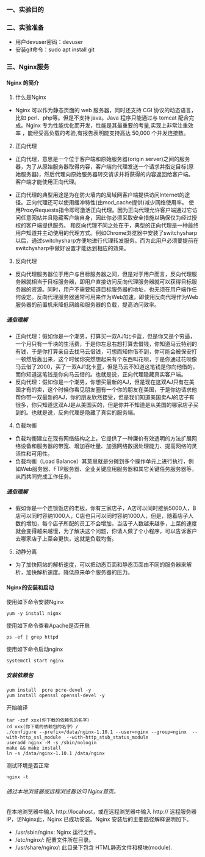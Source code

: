 ### 一、实验目的


### 二、实验准备
* 用户devuser密码：devuser
* 安装git命令：sudo apt install git
### 三、Nginx服务
#### Nginx 的简介
1. 什么是Nginx

* Nginx 可以作为静态页面的 web 服务器，同时还支持 CGI 协议的动态语言，比如 perl、php等。但是不支持 java。Java 程序只能通过与 tomcat 配合完成。Nginx 专为性能优化而开发，性能是其最重要的考量,实现上非常注重效率 ，能经受高负载的考验,有报告表明能支持高达 50,000 个并发连接数。

2. 正向代理

* 正向代理，意思是一个位于客户端和原始服务器(origin server)之间的服务器，为了从原始服务器取得内容，客户端向代理发送一个请求并指定目标(原始服务器)，然后代理向原始服务器转交请求并将获得的内容返回给客户端。客户端才能使用正向代理。

* 正向代理的典型用途是为在防火墙内的局域网客户端提供访问Internet的途径。正向代理还可以使用缓冲特性(由mod_cache提供)减少网络使用率。
使用ProxyRequests指令即可激活正向代理。因为正向代理允许客户端通过它访问任意网站并且隐藏客户端自身，因此你必须采取安全措施以确保仅为经过授权的客户端提供服务。
和反向代理不同之处在于，典型的正向代理是一种最终用户知道并主动使用的代理方式。例如Chrome浏览器中安装了switchysharp以后，通过switchysharp方便地进行代理转发服务。而为此用户必须要提前在switchysharp中做好设置才能达到相应的效果。

3. 反向代理

* 反向代理服务器位于用户与目标服务器之间，但是对于用户而言，反向代理服务器就相当于目标服务器，即用户直接访问反向代理服务器就可以获得目标服务器的资源。同时，用户不需要知道目标服务器的地址，也无须在用户端作任何设定。反向代理服务器通常可用来作为Web加速，即使用反向代理作为Web服务器的前置机来降低网络和服务器的负载，提高访问效率。

##### 通俗理解

* 正向代理：假如你是一个潮男，打算买一双AJ1北卡蓝，但是你又是个穷逼，一个月只有一千块的生活费，于是你左思右想打算去借钱，你知道马云特别的有钱，于是你打算亲自去找马云借钱，可想而知你借不到，你可能会被保安打一顿然后轰出来，这个时候你突然想起来有个东西叫花呗，于是你通过花呗像马云借了2000，买了一双AJ1北卡蓝，但是马云不知道这笔钱是你向他借的，而你知道这笔钱是你向马云借的。也就是说，正向代理隐藏真实客户端。
* 反向代理：假如你是一个潮男，你想买最新的AJ，但是现在这双AJ只有在美国才有的卖，这个时候你看见朋友圈有一个你的朋友在美国，于是你边请求他帮你带一双最新的AJ，你的朋友欣然接受，但是我们知道美国卖AJ的店子有很多，你只知道这双AJ是从美国买的，但是你并不知道是从美国的哪家店子买到的。也就是说，反向代理是隐藏了真实的服务端。
4. 负载均衡

* 负载均衡建立在现有网络结构之上，它提供了一种廉价有效透明的方法扩展网络设备和服务器的带宽、增加吞吐量、加强网络数据处理能力、提高网络的灵活性和可用性。
* 负载均衡（Load Balance）其意思就是分摊到多个操作单元上进行执行，例如Web服务器、FTP服务器、企业关键应用服务器和其它关键任务服务器等，从而共同完成工作任务。

##### 通俗理解
* 假如你是一个连锁饭店的老板，你有三家店子，A店可以同时接纳5000人，B店可以同时容纳1000人，C店也只可以同时容纳1000人，但是，随着店子人数的增加，每个店子所配的员工不会增加，当店子人数越来越多，上菜的速度就会变得越来越慢，为了解决这个问题，你请人做了个小程序，可以告诉客户去哪家店子上菜会更快，这就是负载均衡。

5. 动静分离

* 为了加快网站的解析速度，可以把动态页面和静态页面由不同的服务器来解析，加快解析速度。降低原来单个服务器的压力。


#### Nginx的安装和启动
使用如下命令安装Nginx
```
yum -y install nignx
```
使用如下命令查看Apache是否开启
```
ps -ef | grep httpd
``` 
使用如下命令启动nginx
```
systemctl start nginx
```

##### 安装依赖包
```
yum install  pcre pcre-devel -y
yum install openssl openssl-devel -y
```
开始编译
```
tar -zxf xxx(你下载的依赖包的名字）
cd xxx(你下载的依赖包的名字）/
./configure --prefix=/data/nginx-1.10.1 --user=nginx --group=nginx  --with-http_ssl_module  --with-http_stub_status_module
useradd nginx -M -s /sbin/nologin
make && make install
ln -s /data/nginx-1.10.1 /data/nginx
```

测试环境是否正常
```
nginx -t
```
###### 通过本地浏览器或远程浏览器访问 Nginx首页。
在本地浏览器中输入 http://locahost，或在远程浏览器中输入 http:// 远程服务器IP，访Nginx此，Nginx 已成功安装。Nginx 安装后的主要路径解释说明加下。
* /usr/sbin/nginx: Nginx 运行文件。
* /etc/nginx/: 配置文件所在目录。
* /usr/share/nginx/: 此目录下包含 HTML静态文件和模块(module).



